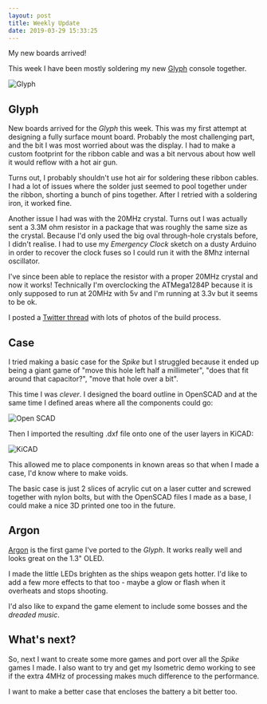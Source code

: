 ```yaml
---
layout: post
title: Weekly Update
date: 2019-03-29 15:33:25
---
```


My new boards arrived! 

This week I have been mostly soldering my new [Glyph][GLYPH] console together.

![Glyph][GLYPHIMG]

<!--more-->

## Glyph

New boards arrived for the *Glyph* this week. This was my first attempt at designing a fully surface mount board. Probably the most challenging part, and the bit I was most worried about was the display. I had to make a custom footprint for the ribbon cable and was a bit nervous about how well it would reflow with a hot air gun.

Turns out, I probably shouldn't use hot air for soldering these ribbon cables. I had a lot of issues where the solder just seemed to pool together under the ribbon, shorting a bunch of pins together. After I retried with a soldering iron, it worked fine.

Another issue I had was with the 20MHz crystal. Turns out I was actually sent a 3.3M ohm resistor in a package that was roughly the same size as the crystal. Because I'd only used the big oval through-hole crystals before, I didn't realise. I had to use my *Emergency Clock* sketch on a dusty Arduino in order to recover the clock fuses so I could run it with the 8Mhz internal oscillator.

I've since been able to replace the resistor with a proper 20MHz crystal and now it works! Technically I'm overclocking the ATMega1284P because it is only supposed to run at 20MHz with 5v and I'm running at 3.3v but it seems to be ok.

I posted a [Twitter thread][TWIT] with lots of photos of the build process.

## Case

I tried making a basic case for the *Spike* but I struggled because it ended up being a giant game of "move this hole left half a millimeter", "does that fit around that capacitor?", "move that hole over a bit".

This time I was *clever*. I designed the board outline in OpenSCAD and at the same time I defined areas where all the components could go:

![Open SCAD][OPENSCAD]

Then I imported the resulting .dxf file onto one of the user layers in KiCAD:

![KiCAD][KICAD]

This allowed me to place components in known areas so that when I made a case, I'd know where to make voids.

The basic case is just 2 slices of acrylic cut on a laser cutter and screwed together with nylon bolts, but with the OpenSCAD files I made as a base, I could make a nice 3D printed one too in the future.

## Argon

[Argon][ARGON] is the first game I've ported to the *Glyph*. It works really well and looks great on the 1.3" OLED.

I made the little LEDs brighten as the ships weapon gets hotter. I'd like to add a few more effects to that too - maybe a glow or flash when it overheats and stops shooting.

I'd also like to expand the game element to include some bosses and the *dreaded music*.


## What's next?

So, next I want to create some more games and port over all the *Spike* games I made. I also want to try and get my Isometric demo working to see if the extra 4MHz of processing makes much difference to the performance.

I want to make a better case that encloses the battery a bit better too.


[GLYPH]: https://github.com/MalphasWats/Glyph
[GLYPHIMG]: http://www.subdimension.co.uk/files/2019-03-28-Weekly-Update-Glyph/glyph.jpeg
[OPENSCAD]: http://www.subdimension.co.uk/files/2019-03-28-Weekly-Update-Glyph/openscad.png
[KICAD]: http://www.subdimension.co.uk/files/2019-03-28-Weekly-Update-Glyph/kicad.png
[ARGON]: https://github.com/MalphasWats/Argon
[TWIT]: https://twitter.com/MalphasWats/status/1109187979317334016
